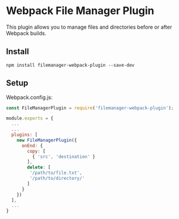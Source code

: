 # Webpack File Manager Plugin

This plugin allows you to manage files and directories before or after Webpack builds.  


## Install

`npm install filemanager-webpack-plugin --save-dev `

## Setup

Webpack.config.js:

```js
const FileManagerPlugin = require('filemanager-webpack-plugin');

module.exports = {
  ...
  ...
  plugins: [
    new FileManagerPlugin({
      onEnd: {
        copy: [
          { 'src', 'destination' }
        ],
        delete: [
         '/path/to/file.txt',
         '/path/to/directory/'
        ]
      }
    })
  ],
  ...
}
```